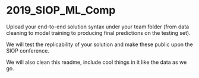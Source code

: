 # 2019_SIOP_ML_Comp

Upload your end-to-end solution syntax under your team folder (from data cleaning to model training to producing final predictions on the testing set). 

We will test the replicability of your solution and make these public upon the SIOP conference.

We will also clean this readme, include cool things in it like the data as we go. 

